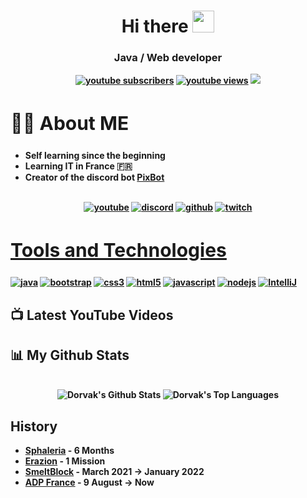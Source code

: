 <h1 align="center"> Hi there <img src ="https://drive.google.com/uc?export=view&id=1kOj3ThGP_Hu_-eg_8EWp9iuLymulknvS"width = 35></h1>

<h3 align = "center"><strong>Java / Web developer</h3>

<p align="center">
    <a target="_blank" href="https://www.youtube.com/channel/UCuTEVRhah73_4nKg9tssNlw?sub_confirmation=1">
      <img alt="youtube subscribers" title="Subscribe to my YouTube channel" src="https://github-readme-youtube-stats.herokuapp.com/subscribers/index.php?id=UCuTEVRhah73_4nKg9tssNlw&key=AIzaSyDvBOxP4M5Ygutbku6_3whU2YR6xV9KKV8&style=for-the-badge&color=red&labelColor=ce4630&label=Subscribers"/></a> 
    <a target="_blank" href="https://www.youtube.com/channel/UCipSxT7a3rn81vGLw9lqRkg">
      <img alt="youtube views" title="YouTube views" src="https://github-readme-youtube-stats.herokuapp.com/views/index.php?id=UCuTEVRhah73_4nKg9tssNlw&key=AIzaSyDvBOxP4M5Ygutbku6_3whU2YR6xV9KKV8&label=View+Count&style=for-the-badge&color=blue&labelColor=0b689d"/></a>
  <a href="https://discord.pixbot.me" alt="Find me on discord">
    <img target="_blank" src="https://img.shields.io/discord/781174618178060310?color=7289DA&labelColor=4a64bd&logo=discord&logoColor=white&style=for-the-badge"/></a>
</p>


<div align = left width = 50%>
  <h2 style="font-size:30px"><b>👩‍💻 About ME </b></h2>
  <ul>
    <li>Self learning since the beginning </li>
    <li>Learning IT in France 🇫🇷</li>
    <li>Creator of the discord bot <a target="_blank" href="https://github.com/DorvakOff/Pixbot-Languages">PixBot</a></li>
  </ul>
  <br>
  <div align="center">
    <a target="_blank" href="https://www.youtube.com/channel/UCuTEVRhah73_4nKg9tssNlw"><img align="top" alt="youtube" src="https://img.shields.io/badge/Youtube-ff0000?style=for-the-badge&logo=youtube&logoColor=white"/></a>
    <a target="_blank" href="https://discord.pixbot.me"><img align="top" alt="discord" src="https://img.shields.io/badge/Discord-5165f6?style=for-the-badge&logo=discord&logoColor=white" /></a>
    <a target="_blank" href="https://github.com/DorvakOff"><img align="top" alt="github" src="https://img.shields.io/badge/GitHub-000000?style=for-the-badge&logo=github&logoColor=white" /></a> 
    <a target="_blank" href="https://twitch.tv/Dorvak_"><img align="top" alt="twitch" src="https://img.shields.io/badge/twitch-9147ff?logo=twitch&logoColor=white&style=for-the-badge"/></a>
  </div>
</div>

<h2 style="font-size:30px" align ="left" width = 100%><u>Tools and Technologies</u></h2>
<p align="left">
  <a href="https://www.oracle.com/fr/index.html" target="_blank"><img src="https://img.shields.io/badge/Java-3A3632?style=for-the-badge&logo=java&logoColor=orange" alt="java" /></a>
  <a href="https://getbootstrap.com" target="_blank"><img src="https://img.shields.io/badge/Bootstrap-563D7C?style=for-the-badge&logo=bootstrap&logoColor=white" alt="bootstrap" /></a>
  <a href="https://www.w3schools.com/css/" target="_blank"><img src="https://img.shields.io/badge/CSS3-1572B6?style=for-the-badge&logo=css3&logoColor=white"
 alt="css3"  /></a>
  <a href="https://www.w3.org/html/" target="_blank"> <img src="https://img.shields.io/badge/HTML5-E34F26?style=for-the-badge&logo=html5&logoColor=white" alt="html5" /></a>
  <a href="https://www.javascript.com/" target="_blank"><img src="https://img.shields.io/badge/JavaScript-ED8B00?style=for-the-badge&logo=javascript&logoColor=white" alt="javascript" /></a>
  <a href="https://nodejs.org/en/" target="_blank"> <img src="https://img.shields.io/badge/Node.js-FFD43B?style=for-the-badge&logo=node.js&logoColor=black" alt="nodejs"  /></a>
  <a href="https://www.jetbrains.com/fr-fr/idea/" target="_blank"><img src="https://img.shields.io/badge/Intellij-330000?&style=for-the-badge&logo=intellij%20idea&logoColor=white" alt="IntelliJ" /> </a>
<br>

## 📺 Latest YouTube Videos
<!-- YOUTUBE:START -->
<!-- YOUTUBE:END -->

## 📊 My Github Stats

<p align="center">
  <br/>
    <img alt="Dorvak's Github Stats" src="https://github-readme-stats.vercel.app/api?username=DorvakOff&show_icons=true&count_private=true&theme=react&hide_border=true&bg_color=0D1117" />
  <img alt="Dorvak's Top Languages" src="https://github-readme-stats.vercel.app/api/top-langs/?username=DorvakOff&langs_count=8&count_private=true&layout=compact&theme=react&hide_border=true&bg_color=0D1117" />
  <br/>
</p>

## History

<p align="center">
  <ul>
    <li><a target="_blank" href="https://sphaleria.fr">Sphaleria</a> - 6 Months</li>
    <li><a target="_blank" href="https://www.erazion.com/">Erazion</a> - 1 Mission</li>
    <li><a target="_blank" href="https://smeltblock.com/">SmeltBlock</a> - March 2021 → January 2022</li>
    <li><a target="_blank" href="https://fr.adp.com/">ADP France</a> - 9 August → Now</li>
  </ul>
</p>
